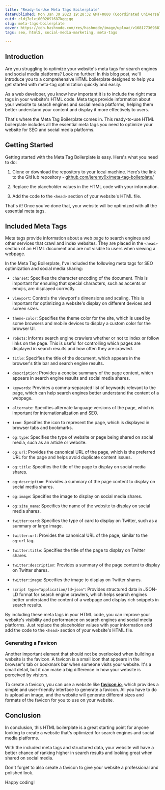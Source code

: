 ```yaml
---
title: "Ready-to-Use Meta Tags Boilerplate"
datePublished: Mon Jan 30 2023 19:28:32 GMT+0000 (Coordinated Universal Time)
cuid: cldj7elxi000209l687kggjgq
slug: meta-tags-boilerplate
cover: https://cdn.hashnode.com/res/hashnode/image/upload/v1681773693818/f10f9ed0-f98b-4dce-b1b8-8c79fa81cc27.webp
tags: seo, html5, social-media-marketing, meta-tags

---
```


## Introduction

Are you struggling to optimize your website's meta tags for search engines and social media platforms? Look no further! In this blog post, we'll introduce you to a comprehensive HTML boilerplate designed to help you get started with meta-tag optimization quickly and easily.

As a web developer, you know how important it is to include the right meta tags in your website's HTML code. Meta tags provide information about your website to search engines and social media platforms, helping them better understand your content and display it more effectively to users.

That's where the Meta Tag Boilerplate comes in. This ready-to-use HTML boilerplate includes all the essential meta tags you need to optimize your website for SEO and social media platforms.

## **Getting Started**

Getting started with the Meta Tag Boilerplate is easy. Here's what you need to do:

1. Clone or download the repository to your local machine. Here’s the link to the GitHub repository - [github.com/jeremy0x/meta-tag-boilerplate/](http://github.com/jeremy0x/meta-tag-boilerplate/)
    
2. Replace the placeholder values in the HTML code with your information.
    
3. Add the code to the `<head>` section of your website's HTML file.
    

That's it! Once you've done that, your website will be optimized with all the essential meta tags.

## **Included Meta Tags**

Meta tags provide information about a web page to search engines and other services that crawl and index websites. They are placed in the `<head>` section of an HTML document and are not visible to users when viewing a webpage.

In the Meta Tag Boilerplate, I've included the following meta tags for SEO optimization and social media sharing:

* `charset`: Specifies the character encoding of the document. This is important for ensuring that special characters, such as accents or emojis, are displayed correctly.
    
* `viewport`: Controls the viewport's dimensions and scaling. This is important for optimizing a website's display on different devices and screen sizes.
    
* `theme-color`: Specifies the theme color for the site, which is used by some browsers and mobile devices to display a custom color for the browser UI.
    
* `robots`: Informs search engine crawlers whether or not to index or follow links on the page. This is useful for controlling which pages are displayed in search results and how often they are crawled.
    
* `title`: Specifies the title of the document, which appears in the browser's title bar and search engine results.
    
* `description`: Provides a concise summary of the page content, which appears in search engine results and social media shares.
    
* `keywords`: Provides a comma-separated list of keywords relevant to the page, which can help search engines better understand the content of a webpage.
    
* `alternate`: Specifies alternate language versions of the page, which is important for internationalization and SEO.
    
* `icon`: Specifies the icon to represent the page, which is displayed in browser tabs and bookmarks.
    
* `og:type`: Specifies the type of website or page being shared on social media, such as an article or website.
    
* `og:url`: Provides the canonical URL of the page, which is the preferred URL for the page and helps avoid duplicate content issues.
    
* `og:title`: Specifies the title of the page to display on social media shares.
    
* `og:description`: Provides a summary of the page content to display on social media shares.
    
* `og:image`: Specifies the image to display on social media shares.
    
* `og:site_name`: Specifies the name of the website to display on social media shares.
    
* `twitter:card`: Specifies the type of card to display on Twitter, such as a summary or large image.
    
* `twitter:url`: Provides the canonical URL of the page, similar to the `og:url` tag.
    
* `twitter:title`: Specifies the title of the page to display on Twitter shares.
    
* `twitter:description`: Provides a summary of the page content to display on Twitter shares.
    
* `twitter:image`: Specifies the image to display on Twitter shares.
    
* `script type="application/ld+json"`: Provides structured data in JSON-LD format for search engine crawlers, which helps search engines better understand the content of a webpage and display rich snippets in search results.
    

By including these meta tags in your HTML code, you can improve your website's visibility and performance on search engines and social media platforms. Just replace the placeholder values with your information and add the code to the `<head>` section of your website's HTML file.

### Generating a Favicon

Another important element that should not be overlooked when building a website is the favicon. A favicon is a small icon that appears in the browser's tab or bookmark bar when someone visits your website. It's a small detail, but it can make a big difference in how your website is perceived by visitors.

To create a favicon, you can use a website like [**favicon.io**](http://favicon.io), which provides a simple and user-friendly interface to generate a favicon. All you have to do is upload an image, and the website will generate different sizes and formats of the favicon for you to use on your website.

## Conclusion

In conclusion, this HTML boilerplate is a great starting point for anyone looking to create a website that's optimized for search engines and social media platforms.

With the included meta tags and structured data, your website will have a better chance of ranking higher in search results and looking great when shared on social media.

Don't forget to also create a favicon to give your website a professional and polished look.

Happy coding!